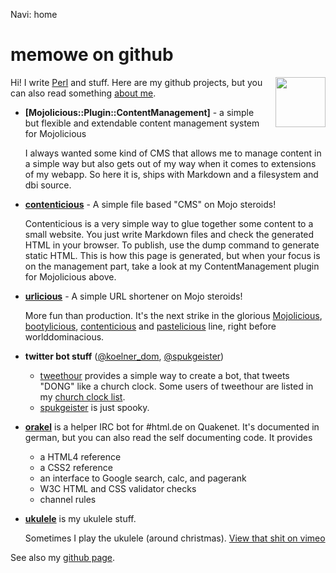 Navi: home

memowe on github
================

<img src="http://gravatar.com/avatar/7c3152289ebed501d45a3a3488b45720.jpg?s=80" alt="" width="80" height="80" style="float: right; margin: 0 0 20px 20px">

Hi! I write [Perl][] and stuff. Here are my github projects, but you can also read something [about me](memowe.html).

* **[Mojolicious::Plugin::ContentManagement]** - a simple but flexible and extendable content management system for Mojolicious

    I always wanted some kind of CMS that allows me to manage content in a simple way but also gets out of my way when it comes to extensions of my webapp. So here it is, ships with Markdown and a filesystem and dbi source.

* **[contenticious][]** - A simple file based "CMS" on Mojo steroids!

    Contenticious is a very simple way to glue together some content to a small website. You just write Markdown files and check the generated HTML in your browser. To publish, use the dump command to generate static HTML. This is how this page is generated, but when your focus is on the management part, take a look at my ContentManagement plugin for Mojolicious above.

* **[urlicious][]** - A simple URL shortener on Mojo steroids!

    More fun than production. It's the next strike in the glorious [Mojolicious][], [bootylicious][], [contenticious][] and [pastelicious][] line, right before worlddominacious.

* **twitter bot stuff** ([@koelner_dom][], [@spukgeister][])

    - [tweethour][] provides a simple way to create a bot, that tweets "DONG" like a church clock. Some users of tweethour are listed in my [church clock list][mkdt].
    - [spukgeister][] is just spooky.

* **[orakel][]** is a helper IRC bot for #html.de on Quakenet. It's documented in german, but you can also read the self documenting code. It provides
    - a HTML4 reference
    - a CSS2 reference
    - an interface to Google search, calc, and pagerank
    - W3C HTML and CSS validator checks
    - channel rules

* **[ukulele][]** is my ukulele stuff.

    Sometimes I play the ukulele (around christmas). [View that shit on vimeo][mirkospielt]

See also my [github page][gh].

[Perl]: http://www.perl.org
[contenticious]: http://github.com/memowe/contenticious#readme
[urlicious]: http://github.com/memowe/urlicious#readme
[Mojolicious]: http://github.com/kraih/mojo
[bootylicious]: http://github.com/vti/bootylicious
[pastelicious]: http://github.com/vti/pastelicious
[@koelner_dom]: http://twitter.com/koelner_dom
[@spukgeister]: http://twitter.com/spukgeister
[tweethour]: http://github.com/memowe/tweethour#readme
[mkdt]: http://twitter.com/memowe/kirchen-die-twittern/members
[spukgeister]: http://github.com/memowe/spukgeister#readme
[orakel]: http://github.com/memowe/orakel#readme
[ukulele]: http://github.com/memowe/ukulele#readme
[mirkospielt]: http://www.vimeo.com/tag:mirkospielt
[gh]: http://github.com/memowe
